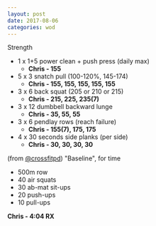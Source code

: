 ```yaml
---
layout: post
date: 2017-08-06
categories: wod
---
```


Strength
- 1 x 1+5 power clean + push press (daily max)
  - **Chris - <span>155</span>**
- 5 x 3 snatch pull (100-120%, 145-174)
  - **Chris - <span>155, 155, 155, 155, 155</span>**
- 3 x 6 back squat (205 or 210 or 215)
  - **Chris - <span>215, 225, 235(7)</span>**
- 3 x 12 dumbbell backward lunge
  - **Chris - <span>35, 55, 55</span>**
- 3 x 6 pendlay rows (reach failure)
  - **Chris - <span>155(7), 175, 175</span>**
- 4 x 30 seconds side planks (per side)
  - **Chris - <span>30, 30, 30, 30</span>**

(from [@crossfitpd](http://crossfitpd.com)) "Baseline", for time
- 500m row
- 40 air squats
- 30 ab-mat sit-ups
- 20 push-ups
- 10 pull-ups

**Chris - <span>4:04 RX</span>**
